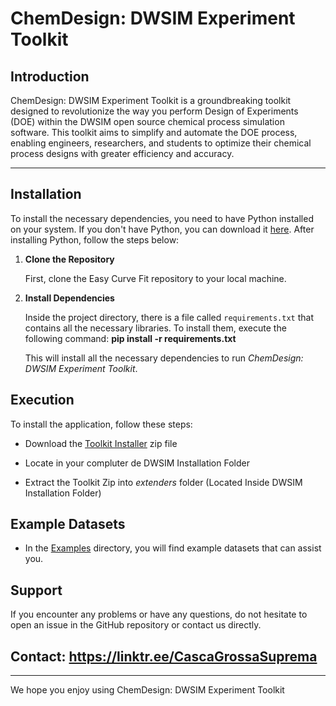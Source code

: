 
# ChemDesign: DWSIM Experiment Toolkit

## Introduction

ChemDesign: DWSIM Experiment Toolkit is a groundbreaking toolkit designed to revolutionize the way you perform Design of Experiments (DOE) within the DWSIM open source chemical process simulation software. This toolkit aims to simplify and automate the DOE process, enabling engineers, researchers, and students to optimize their chemical process designs with greater efficiency and accuracy.


---

## Installation

To install the necessary dependencies, you need to have Python installed on your system. If you don't have Python, you can download it [here](https://www.python.org/downloads/). After installing Python, follow the steps below:

1. **Clone the Repository**

   First, clone the Easy Curve Fit repository to your local machine.

2. **Install Dependencies**

   Inside the project directory, there is a file called `requirements.txt` that contains all the necessary libraries. To install them, execute the following command: **pip install -r requirements.txt**

   This will install all the necessary dependencies to run *ChemDesign: DWSIM Experiment Toolkit*.

## Execution

To install the application, follow these steps:

* Download the [Toolkit Installer](https://github.com/Spogis/DWSIMChemDesign/tree/master/Toolkit%20Installer) zip file

* Locate in your compluter de DWSIM Installation Folder

* Extract the Toolkit Zip into *extenders* folder (Located Inside DWSIM Installation Folder)

## Example Datasets

* In the [Examples](https://github.com/Spogis/DWSIMChemDesign/tree/master/Examples) directory, you will find example datasets that can assist you.

## Support

If you encounter any problems or have any questions, do not hesitate to open an issue in the GitHub repository or contact us directly.

## Contact: https://linktr.ee/CascaGrossaSuprema

---

We hope you enjoy using ChemDesign: DWSIM Experiment Toolkit
